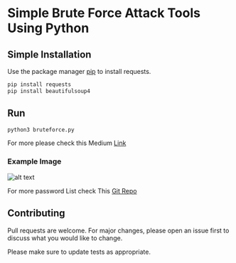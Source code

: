# Simple Brute Force Attack Tools Using Python


## Simple Installation

Use the package manager [pip](https://pip.pypa.io/en/stable/) to install requests.

```bash
pip install requests
pip install beautifulsoup4
```

## Run

```bash
python3 bruteforce.py
```
For more please check this Medium [Link](https://medium.com/@textmeantu/brute-force-attack-with-python-c1d70fcba607)
 
### Example Image

![alt text](https://raw.githubusercontent.com/Antu7/python-bruteForce/master/test_example.jpg)

For more password List check This [Git Repo](https://github.com/Antu7/password-generator)


## Contributing
Pull requests are welcome. For major changes, please open an issue first to discuss what you would like to change.

Please make sure to update tests as appropriate.
